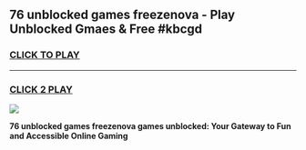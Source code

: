 
## 76 unblocked games freezenova - Play Unblocked Gmaes & Free #kbcgd
<h3>
<a href="https://news.freeplayer.one?title=76_unblocked_games_freezenova&ref=24F">CLICK TO PLAY</a></h3>
<hr>

<h3>
<a href="https://news.freeplayer.one?title=76_unblocked_games_freezenova&ref=24F">CLICK 2 PLAY</a>
  
</h3>

<a href="https://news.freeplayer.one?title=76_unblocked_games_freezenova&ref=24F/"><img src="https://clearcache.store/games.png"></a>


**76 unblocked games freezenova games unblocked: Your Gateway to Fun and Accessible Online Gaming**
